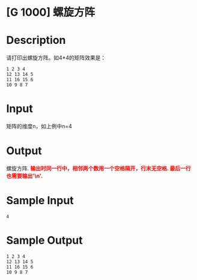 # [G 1000] 螺旋方阵

# Description
请打印出螺旋方阵。如4\*4的矩阵效果是：
```
1 2 3 4
12 13 14 5
11 16 15 6
10 9 8 7
```

# Input

矩阵的维度n，如上例中n=4

# Output

螺旋方阵. <font style="color: red;"> **输出时同一行中，相邻两个数用一个空格隔开，行末无空格. 最后一行也需要输出'\n'.**</font>

# Sample Input

```
4
```

# Sample Output

```
1 2 3 4
12 13 14 5
11 16 15 6
10 9 8 7
```